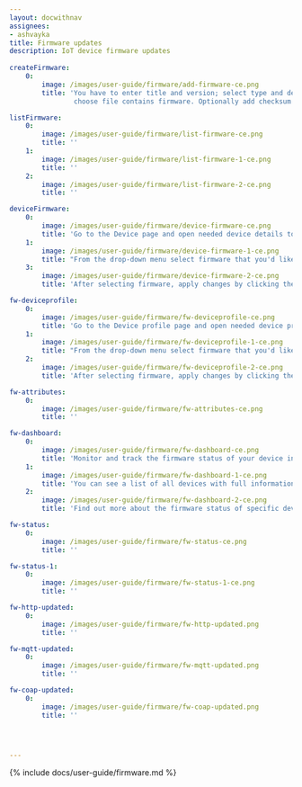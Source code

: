 ```yaml
---
layout: docwithnav
assignees:
- ashvayka
title: Firmware updates
description: IoT device firmware updates
 
createFirmware:
    0:
        image: /images/user-guide/firmware/add-firmware-ce.png  
        title: 'You have to enter title and version; select type and device profile (this field we define what type of device this firmware will be available; 
                choose file contains firmware. Optionally add checksum algorithm and checksum.'

listFirmware:
    0:
        image: /images/user-guide/firmware/list-firmware-ce.png
        title: ''
    1:
        image: /images/user-guide/firmware/list-firmware-1-ce.png
        title: ''
    2:
        image: /images/user-guide/firmware/list-firmware-2-ce.png
        title: ''

deviceFirmware:
    0:
        image: /images/user-guide/firmware/device-firmware-ce.png
        title: 'Go to the Device page and open needed device details to edit its information.'
    1:
        image: /images/user-guide/firmware/device-firmware-1-ce.png
        title: "From the drop-down menu select firmware that you'd like to assign to this device."
    3:
        image: /images/user-guide/firmware/device-firmware-2-ce.png
        title: 'After selecting firmware, apply changes by clicking the orange check mark in the right corner of the page.'

fw-deviceprofile:
    0:
        image: /images/user-guide/firmware/fw-deviceprofile-ce.png
        title: 'Go to the Device profile page and open needed device profile details to edit its information.'
    1:
        image: /images/user-guide/firmware/fw-deviceprofile-1-ce.png
        title: "From the drop-down menu select firmware that you'd like to assign to this device profile."
    2:
        image: /images/user-guide/firmware/fw-deviceprofile-2-ce.png
        title: 'After selecting firmware, apply changes by clicking the orange check mark in the right corner of the page.'

fw-attributes:
    0:
        image: /images/user-guide/firmware/fw-attributes-ce.png
        title: ''

fw-dashboard:
    0:
        image: /images/user-guide/firmware/fw-dashboard-ce.png
        title: 'Monitor and track the firmware status of your device in the Firmware dashboard.'
    1:
        image: /images/user-guide/firmware/fw-dashboard-1-ce.png
        title: 'You can see a list of all devices with full information about their firmware. Use the tabs on the right side of the page to see more detailed status information.'
    2:
        image: /images/user-guide/firmware/fw-dashboard-2-ce.png
        title: 'Find out more about the firmware status of specific devices by clicking the buttons next to the device names. '

fw-status:
    0:
        image: /images/user-guide/firmware/fw-status-ce.png
        title: ''

fw-status-1:
    0:
        image: /images/user-guide/firmware/fw-status-1-ce.png
        title: ''

fw-http-updated:
    0:
        image: /images/user-guide/firmware/fw-http-updated.png
        title: ''

fw-mqtt-updated:
    0:
        image: /images/user-guide/firmware/fw-mqtt-updated.png
        title: ''

fw-coap-updated:
    0:
        image: /images/user-guide/firmware/fw-coap-updated.png
        title: ''



     
---
```



{% include docs/user-guide/firmware.md %}